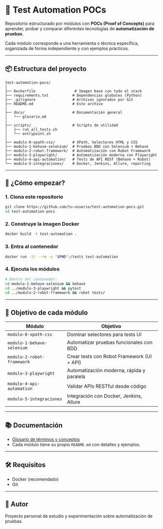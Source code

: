 # 🧪 Test Automation POCs

Repositorio estructurado por módulos con **POCs (Proof of Concepts)** para aprender, probar y comparar diferentes tecnologías de **automatización de pruebas**.

Cada módulo corresponde a una herramienta o técnica específica, organizada de forma independiente y con ejemplos prácticos.

---

## 📦 Estructura del proyecto

```
test-automation-pocs/
│
├── Dockerfile                  # Imagen base con todo el stack
├── requirements.txt           # Dependencias globales (Python)
├── .gitignore                 # Archivos ignorados por Git
├── README.md                  # Este archivo
│
├── docs/                      # Documentación general
│   └── glosario.md
│
├── scripts/                   # Scripts de utilidad
│   ├── run_all_tests.sh
│   └── entrypoint.sh
│
├── modulo-0-xpath-css/        # XPath, Selectores HTML y CSS
├── modulo-1-behave-selenium/  # Pruebas BDD con Selenium + Behave
├── modulo-2-robot-framework/  # Automatización con Robot Framework
├── modulo-3-playwright/       # Automatización moderna con Playwright
├── modulo-4-api-automation/   # Tests de API REST (Behave + Robot)
└── modulo-5-integraciones/    # Docker, Jenkins, Allure, reporting
```

---

## 🚀 ¿Cómo empezar?

### 1. Clona este repositorio

```bash
git clone https://github.com/tu-usuario/test-automation-pocs.git
cd test-automation-pocs
```

### 2. Construye la imagen Docker

```bash
docker build -t test-automation .
```

### 3. Entra al contenedor

```bash
docker run -it --rm -v "$PWD":/tests test-automation
```

### 4. Ejecuta los módulos

```bash
# Dentro del contenedor:
cd modulo-1-behave-selenium && behave
cd ../modulo-3-playwright && pytest
cd ../modulo-2-robot-framework && robot tests/
```

---

## 🎯 Objetivo de cada módulo

| Módulo | Objetivo |
|--------|----------|
| `modulo-0-xpath-css` | Dominar selectores para tests UI |
| `modulo-1-behave-selenium` | Automatizar pruebas funcionales con BDD |
| `modulo-2-robot-framework` | Crear tests con Robot Framework (UI + API) |
| `modulo-3-playwright` | Automatización moderna, rápida y paralela |
| `modulo-4-api-automation` | Validar APIs RESTful desde código |
| `modulo-5-integraciones` | Integración con Docker, Jenkins, Allure |

---

## 📚 Documentación

- [Glosario de términos y conceptos](docs/glosario.md)
- Cada módulo tiene su propio `README.md` con detalles y ejemplos.

---

## 🛠 Requisitos

- Docker (recomendado)
- Git

---

## 📌 Autor

Proyecto personal de estudio y experimentación sobre automatización de pruebas.  